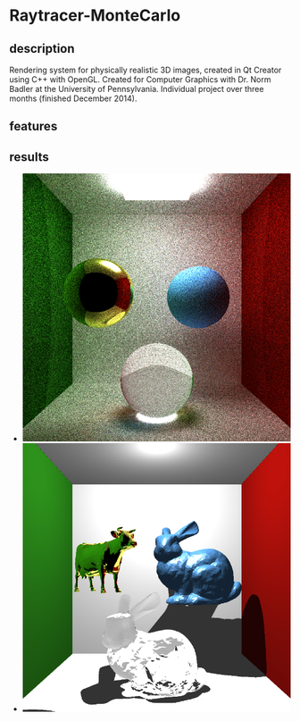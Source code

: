 # Raytracer-MonteCarlo

## description
Rendering system for physically realistic 3D images, created in Qt Creator using C++ with OpenGL. Created for Computer Graphics with Dr. Norm Badler at the University of Pennsylvania. Individual project over three months (finished December 2014).

## features

## results
- ![alt tag](https://github.com/rl-williams/Raytracer-MonteCarlo/blob/master/SceneGraph/final_images/mc-indirect-100samples.bmp)
- ![alt tag](https://github.com/rl-williams/Raytracer-MonteCarlo/blob/master/SceneGraph/final_images/mc-animals.png)

